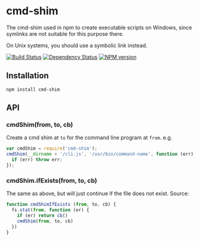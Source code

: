 # cmd-shim

The cmd-shim used in npm to create executable scripts on Windows,
since symlinks are not suitable for this purpose there.

On Unix systems, you should use a symbolic link instead.

[![Build Status](https://img.shields.io/travis/ForbesLindesay/cmd-shim/master.svg)](https://travis-ci.org/ForbesLindesay/cmd-shim)
[![Dependency Status](https://img.shields.io/gemnasium/ForbesLindesay/cmd-shim.svg)](https://gemnasium.com/ForbesLindesay/cmd-shim)
[![NPM version](https://img.shields.io/npm/v/cmd-shim.svg)](http://badge.fury.io/js/cmd-shim)


<extoc></extoc>

## Installation

```
npm install cmd-shim
```

## API

### cmdShim(from, to, cb)

Create a cmd shim at `to` for the command line program at `from`.
e.g.

```javascript
var cmdShim = require('cmd-shim');
cmdShim(__dirname + '/cli.js', '/usr/bin/command-name', function (err) {
  if (err) throw err;
});
```

### cmdShim.ifExists(from, to, cb)

The same as above, but will just continue if the file does not exist.
Source:

```javascript
function cmdShimIfExists (from, to, cb) {
  fs.stat(from, function (er) {
    if (er) return cb()
    cmdShim(from, to, cb)
  })
}
```
